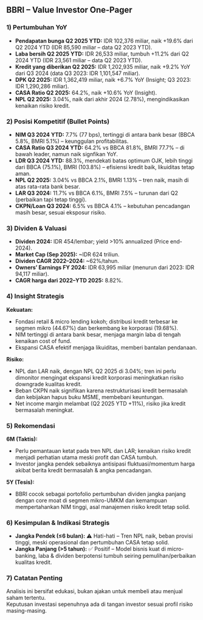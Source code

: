 ## BBRI – Value Investor One-Pager

### 1) Pertumbuhan YoY
- **Pendapatan bunga Q2 2025 YTD:** IDR 102,376 miliar, naik +19.6% dari Q2 2024 YTD (IDR 85,590 miliar – data Q2 2023 YTD).
- **Laba bersih Q2 2025 YTD:** IDR 26,533 miliar, tumbuh +11.2% dari Q2 2024 YTD (IDR 23,561 miliar – data Q2 2023 YTD).
- **Kredit yang diberikan Q2 2025:** IDR 1,202,935 miliar, naik +9.2% YoY dari Q3 2024 (data Q3 2023: IDR 1,101,547 miliar).
- **DPK Q2 2025:** IDR 1,362,419 miliar, naik +6.7% YoY (Insight; Q3 2023: IDR 1,290,286 miliar).
- **CASA Ratio Q2 2025:** 64.2%, naik +10.6% YoY (Insight).
- **NPL Q2 2025:** 3.04%, naik dari akhir 2024 (2.78%), mengindikasikan kenaikan risiko kredit.

### 2) Posisi Kompetitif (Bullet Points)
- **NIM Q3 2024 YTD:** 7.7% (77 bps), tertinggi di antara bank besar (BBCA 5.8%, BMRI 5.1%) – keunggulan profitabilitas.
- **CASA Ratio Q3 2024 YTD:** 64.2% vs BBCA 81.8%, BMRI 77.7% – di bawah leader, namun naik signfikan YoY.
- **LDR Q3 2024 YTD:** 88.3%, mendekati batas optimum OJK, lebih tinggi dari BBCA (75.1%), BMRI (103.8%) – efisiensi kredit baik, likuiditas tetap aman.
- **NPL Q2 2025:** 3.04% vs BBCA 2.1%, BMRI 1.13% – tren naik, masih di atas rata-rata bank besar.
- **LAR Q3 2024:** 11.7% vs BBCA 6.1%, BMRI 7.5% – turunan dari Q2 (perbaikan tapi tetap tinggi).
- **CKPN/Loan Q3 2024:** 6.5% vs BBCA 4.1% – kebutuhan pencadangan masih besar, sesuai eksposur risiko.

### 3) Dividen & Valuasi
- **Dividen 2024:** IDR 454/lembar; yield >10% annualized (Price end-2024).
- **Market Cap (Sep 2025):** ~IDR 624 triliun.
- **Dividen CAGR 2022–2024:** ~62%/tahun.
- **Owners’ Earnings FY 2024:** IDR 63,995 miliar (menurun dari 2023: IDR 94,117 miliar).
- **CAGR harga dari 2022–YTD 2025:** 8.82%.

### 4) Insight Strategis
**Kekuatan:**
- Fondasi retail & micro lending kokoh; distribusi kredit terbesar ke segmen mikro (44.67%) dan berkembang ke korporasi (19.68%).
- NIM tertinggi di antara bank besar, menjaga margin laba di tengah kenaikan cost of fund.
- Ekspansi CASA efektif menjaga likuiditas, memberi bantalan pendanaan.

**Risiko:**
- NPL dan LAR naik, dengan NPL Q2 2025 di 3.04%; tren ini perlu dimonitor mengingat ekspansi kredit korporasi meningkatkan risiko downgrade kualitas kredit.
- Beban CKPN naik signifikan karena restrukturisasi kredit bermasalah dan kebijakan hapus buku MSME, membebani keuntungan.
- Net income margin melambat (Q2 2025 YTD +11%), risiko jika kredit bermasalah meningkat.

### 5) Rekomendasi
**6M (Taktis):**
- Perlu pemantauan ketat pada tren NPL dan LAR; kenaikan risiko kredit menjadi perhatian utama meski profit dan CASA tumbuh.
- Investor jangka pendek sebaiknya antisipasi fluktuasi/momentum harga akibat berita kredit bermasalah & angka pencadangan.

**5Y (Tesis):**
- BBRI cocok sebagai portofolio pertumbuhan dividen jangka panjang dengan core moat di segmen mikro-UMKM dan kemampuan mempertahankan NIM tinggi, asal manajemen risiko kredit tetap solid.

### 6) Kesimpulan & Indikasi Strategis
- **Jangka Pendek (≤6 bulan):** ⚠️ Hati-hati – Tren NPL naik, beban provisi tinggi, meski operasional dan pertumbuhan CASA tetap solid.
- **Jangka Panjang (>5 tahun):** ✅ Positif – Model bisnis kuat di micro-banking, laba & dividen berpotensi tumbuh seiring pemulihan/perbaikan kualitas kredit.

### 7) Catatan Penting
Analisis ini bersifat edukasi, bukan ajakan untuk membeli atau menjual saham tertentu.  
Keputusan investasi sepenuhnya ada di tangan investor sesuai profil risiko masing-masing.